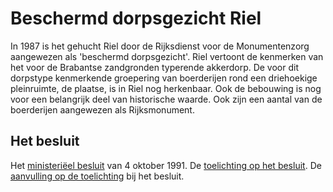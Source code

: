 # Beschermd dorpsgezicht Riel
In 1987 is het gehucht Riel door de Rijksdienst voor de Monumentenzorg aangewezen als 'beschermd dorpsgezicht'. Riel vertoont de kenmerken van het voor de Brabantse zandgronden typerende akkerdorp. De voor dit dorpstype kenmerkende groepering van boerderijen rond een driehoekige pleinruimte, de plaatse, is in Riel nog herkenbaar. Ook de bebouwing is nog voor een belangrijk deel van historische waarde. Ook zijn een aantal van de boerderijen aangewezen als Rijksmonument.

## Het besluit
Het [ministeriëel besluit](besluit) van 4 oktober 1991.
De [toelichting op het besluit](toelichting).
De [aanvulling op de toelichting](aanvulling) bij het besluit.
